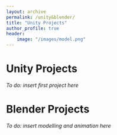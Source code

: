 ```yaml
---
layout: archive
permalink: /unity&blender/
title: "Unity Projects"
author_profile: true
header:
    image: "/images/model.png"
---
```


# Unity Projects


*To do: insert first project here*



# Blender Projects

*To do: insert modelling and animation here*